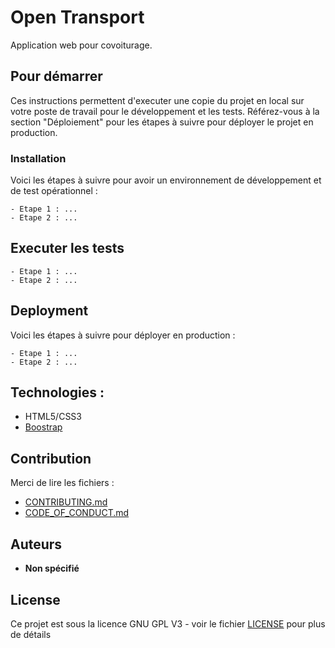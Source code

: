 # Open Transport

Application web pour covoiturage. 

## Pour démarrer

Ces instructions permettent d'executer une copie du projet en local sur votre poste de travail pour le développement et les tests. Référez-vous à la section "Déploiement" pour les étapes à suivre pour déployer le projet en production.

### Installation

Voici les étapes à suivre pour avoir un environnement de développement et de test opérationnel :


```
- Etape 1 : ...  
- Etape 2 : ...
```



## Executer les tests

```
- Etape 1 : ...  
- Etape 2 : ...
```


## Deployment

Voici les étapes à suivre pour déployer en production :

```
- Etape 1 : ...  
- Etape 2 : ...
```

## Technologies :

* HTML5/CSS3
* [Boostrap](https://getbootstrap.com/)

## Contribution

Merci de lire les fichiers :
* [CONTRIBUTING.md](https://github.com/OpenClassrooms-Student-Center/7688581-Expert-Git-GitHub/blob/main/CONTRIBUTING.md)
* [CODE_OF_CONDUCT.md](https://github.com/OpenClassrooms-Student-Center/7688581-Expert-Git-GitHub/blob/main/CONTRIBUTING.md) 

## Auteurs

* **Non spécifié**

## License

Ce projet est sous la licence GNU GPL V3 - voir le fichier [LICENSE](LICENSE) pour plus de détails
